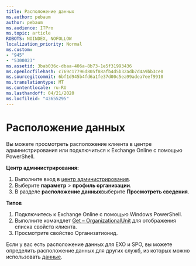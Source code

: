 ```yaml
---
title: Расположение данных
ms.author: pebaum
author: pebaum
ms.audience: ITPro
ms.topic: article
ROBOTS: NOINDEX, NOFOLLOW
localization_priority: Normal
ms.custom:
- "945"
- "5300023"
ms.assetid: 3bab036c-dbaa-406a-8b73-1e5f31993436
ms.openlocfilehash: c769c17796d805f88afb4d5b32adb7d4a9bb3ce0
ms.sourcegitcommit: 6bf1d945b4fd6a1fe37d00c5ea99adea7eef9910
ms.translationtype: MT
ms.contentlocale: ru-RU
ms.lasthandoff: 04/21/2020
ms.locfileid: "43655295"
---
```

# <a name="data-location"></a>Расположение данных

Вы можете просмотреть расположение клиента в центре администрирования или подключиться к Exchange Online с помощью PowerShell.


**Центр администрирования:**
1. Выполните вход в [центр администрирования](https://admin.microsoft.com/Adminportal/Home).
2. Выберите **параметр** > **профиль организации**.
3. В разделе **расположение данных**выберите **Просмотреть сведения**.


**Типов**
1. Подключитесь к Exchange Online с помощью Windows PowerShell.
2. Выполните командлет [Get – OrganizationalUnit](https://docs.microsoft.com/powershell/module/exchange/active-directory/get-organizationalunit) для отображения списка свойств клиента. 
3. Просмотрите свойство Организатионид.

Если у вас есть расположение данных для EXO и SPO, вы можете определить расположение данных для других служб, из которых можно использовать [данные](https://products.office.com/where-is-your-data-located).